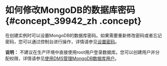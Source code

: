 # 如何修改MongoDB的数据库密码 {#concept_39942_zh .concept}

在创建实例时可以设置MongoDB的数据库密码。如果需要重新修改密码或者忘记密码，您可以通过控制台进行操作，详情请参见[设置密码](../../../../intl.zh-CN/副本集快速入门/设置密码.md#)。

**说明：** 不建议在生产环境中直接使用root用户登录数据库。您可以创建用户并分配权限，详情请参见[使用DMS管理MongoDB数据库用户](https://help.aliyun.com/document_detail/99142.html#concept-cgg-qxh-1gb)。


